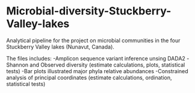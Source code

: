 # Microbial-diversity-Stuckberry-Valley-lakes

Analytical pipeline for the project on microbial communities in the four Stuckberry Valley lakes (Nunavut, Canada).

The files includes:
-Amplicon sequence variant inference unsing DADA2 
-Shannon and Observed diversity (estimate calculations, plots, statistical tests)
-Bar plots illustrated major phyla relative abundances 
-Constrained analysis of principal coordinates (estimate calculations, ordination, statistical tests)



